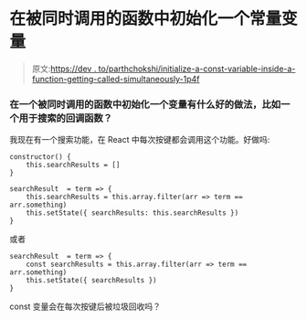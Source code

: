 # 在被同时调用的函数中初始化一个常量变量

> 原文:[https://dev . to/parthchokshi/initialize-a-const-variable-inside-a-function-getting-called-simultaneously-1p4f](https://dev.to/parthchokshi/initialize-a-const-variable-inside-a-function-getting-called-simultaneously-1p4f)

### 在一个被同时调用的函数中初始化一个变量有什么好的做法，比如一个用于搜索的回调函数？

我现在有一个搜索功能，在 React 中每次按键都会调用这个功能。好做吗:

```
constructor() {
    this.searchResults = []
}

searchResult  = term => {
    this.searchResults = this.array.filter(arr => term == arr.something)
    this.setState({ searchResults: this.searchResults })
} 
```

或者

```
searchResult  = term => {
    const searchResults = this.array.filter(arr => term == arr.something)
    this.setState({ searchResults })
} 
```

const 变量会在每次按键后被垃圾回收吗？